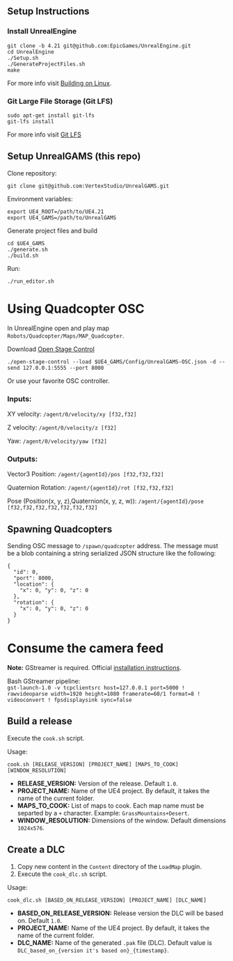 ## Setup Instructions

### Install UnrealEngine

```
git clone -b 4.21 git@github.com:EpicGames/UnrealEngine.git
cd UnrealEngine
./Setup.sh
./GenerateProjectFiles.sh
make
```

For more info visit [Building on Linux](https://wiki.unrealengine.com/Building_On_Linux).

### Git Large File Storage (Git LFS)

```
sudo apt-get install git-lfs
git-lfs install
```

For more info visit [Git LFS](https://git-lfs.github.com/)

## Setup UnrealGAMS (this repo)

Clone repository:

```
git clone git@github.com:VertexStudio/UnrealGAMS.git
```

Environment variables:

```
export UE4_ROOT=/path/to/UE4.21
export UE4_GAMS=/path/to/UnrealGAMS
```

Generate project files and build

```
cd $UE4_GAMS
./generate.sh
./build.sh
```

Run:

```
./run_editor.sh
```

# Using Quadcopter OSC

In UnrealEngine open and play map `Robots/Quadcopter/Maps/MAP_Quadcopter`.

Download [Open Stage Control](https://osc.ammd.net/)

```
./open-stage-control --load $UE4_GAMS/Config/UnrealGAMS-OSC.json -d --send 127.0.0.1:5555 --port 8000
```

Or use your favorite OSC controller.

### Inputs:

XY velocity:
`/agent/0/velocity/xy [f32,f32]`

Z velocity:
`/agent/0/velocity/z [f32]`

Yaw:
`/agent/0/velocity/yaw [f32]`

### Outputs:

Vector3 Position: `/agent/{agentId}/pos [f32,f32,f32]`

Quaternion Rotation: `/agent/{agentId}/rot [f32,f32,f32]`

Pose (Position(x, y, z),Quaternion(x, y, z, w)): `/agent/{agentId}/pose [f32,f32,f32,f32,f32,f32,f32]`

## Spawning Quadcopters

Sending OSC message to `/spawn/quadcopter` address. The message must be a blob containing a string serialized JSON structure like the following:

```
{
  "id": 0,
  "port": 8000,
  "location": {
    "x": 0, "y": 0, "z": 0
  },
  "rotation": {
    "x": 0, "y": 0, "z": 0
  }
}
```

# Consume the camera feed
**Note:** GStreamer is required. Official [installation instructions](https://gstreamer.freedesktop.org/documentation/installing/on-linux.html?gi-language=c).

Bash GStreamer pipeline:  
`gst-launch-1.0 -v tcpclientsrc host=127.0.0.1 port=5000 ! rawvideoparse width=1920 height=1080 framerate=60/1 format=8 ! videoconvert ! fpsdisplaysink sync=false`

## Build a release

Execute the `cook.sh` script.

Usage:
```
cook.sh [RELEASE_VERSION] [PROJECT_NAME] [MAPS_TO_COOK] [WINDOW_RESOLUTION]
```
- **RELEASE_VERSION:** Version of the release. Default `1.0`.
- **PROJECT_NAME:** Name of the UE4 project. By default, it takes the name of the current folder.
- **MAPS_TO_COOK:** List of maps to cook. Each map name must be separted by a `+` character. Example: `GrassMountains+Desert`.
- **WINDOW_RESOLUTION:** Dimensions of the window. Default dimensions `1024x576`.

## Create a DLC

1. Copy new content in the `Content` directory of the `LoadMap` plugin.
2. Execute the `cook_dlc.sh` script.

Usage:
```
cook_dlc.sh [BASED_ON_RELEASE_VERSION] [PROJECT_NAME] [DLC_NAME]
```
- **BASED_ON_RELEASE_VERSION:** Release version the DLC will be based on. Default `1.0`.
- **PROJECT_NAME:** Name of the UE4 project. By default, it takes the name of the current folder.
- **DLC_NAME:** Name of the generated `.pak` file (DLC). Default value is `DLC_based_on_{version it's based on}_{timestamp}`.
